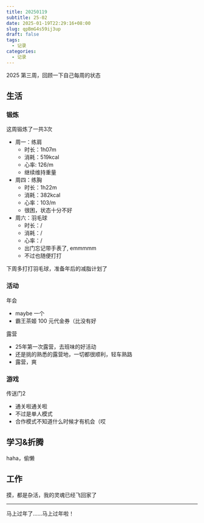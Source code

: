 ```yaml
---
title: 20250119
subtitle: 25-02
date: 2025-01-19T22:29:16+08:00
slug: qpBmG4s59ij3up
draft: false
tags:
  - 记录
categories:
  - 记录
---
```


2025 第三周，回顾一下自己每周的状态

## 生活

### 锻炼

这周锻炼了一共3次

* 周一：练肩
  * 时长：1h07m
  * 消耗：519kcal
  * 心率: 126/m 
  * 继续维持重量
* 周四：练胸
  * 时长：1h22m
  * 消耗：382kcal
  * 心率：103/m
  * 很困，状态十分不好
* 周六：羽毛球
  * 时长：/
  * 消耗：/
  * 心率：/
  * 出门忘记带手表了, emmmmm
  * 不过也随便打打


下周多打打羽毛球，准备年后的减脂计划了

### 活动

年会
* maybe 一个
* 霸王茶姬 100 元代金券（比没有好

露营
* 25年第一次露营，去班味的好活动
* 还是挑的熟悉的露营地，一切都很顺利，轻车熟路
* 露营，爽

### 游戏
传送门2
* 通关啦通关啦
* 不过是单人模式
* 合作模式不知道什么时候才有机会（哎

## 学习&折腾

haha，偷懒

## 工作

摸，都是杂活，我的灵魂已经飞回家了

---

马上过年了……马上过年啦！
